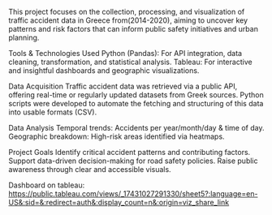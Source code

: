 This project focuses on the collection, processing, 
and visualization of traffic accident data in Greece from(2014-2020), aiming to uncover key patterns and risk factors that can inform public safety initiatives and urban planning.

Tools & Technologies Used
Python (Pandas): For API integration, data cleaning, transformation, and statistical analysis.
Tableau: For interactive and insightful dashboards and geographic visualizations.

Data Acquisition
Traffic accident data was retrieved via a public API,
offering real-time or regularly updated datasets from Greek sources. 
Python scripts were developed to automate the fetching and structuring of this data into usable formats (CSV).

Data Analysis
Temporal trends: Accidents per year/month/day & time of day.
Geographic breakdown: High-risk areas identified via heatmaps.

Project Goals
Identify critical accident patterns and contributing factors.
Support data-driven decision-making for road safety policies.
Raise public awareness through clear and accessible visuals.

Dashboard on tableau: https://public.tableau.com/views/_17431027291330/sheet5?:language=en-US&:sid=&:redirect=auth&:display_count=n&:origin=viz_share_link

